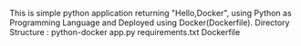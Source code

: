 This is simple python application returning "Hello,Docker", using Python as Programming Language and Deployed using Docker(Dockerfile).
Directory Structure :
python-docker
  app.py
  requirements.txt
  Dockerfile
